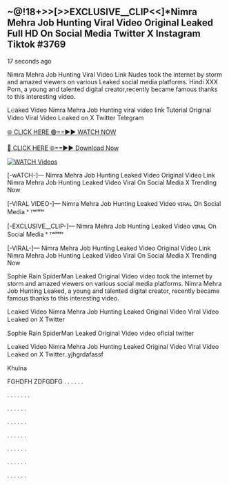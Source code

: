 ## ~@!18+>>[>>EXCLUSIVE__CLIP<<]*Nimra Mehra Job Hunting Viral Video Original Leaked Full HD On Social Media Twitter X Instagram Tiktok  #3769

17 seconds ago

Nimra Mehra Job Hunting Viral Video Link Nudes took the internet by storm and amazed viewers on various Leaked social media platforms. Hindi XXX Porn, a young and talented digital creator,recently became famous thanks to this interesting video.

L𝚎aked Video Nimra Mehra Job Hunting viral video link Tutorial Original Video Viral Video L𝚎aked on X Twitter Telegram

[🌐 CLICK HERE 🟢==►► WATCH NOW](https://dekho-ki-hoy-07-2k25.blogspot.com/2025/01/viral-tv.html)

[🔴 CLICK HERE 🌐==►► Download Now](https://dekho-ki-hoy-07-2k25.blogspot.com/2025/01/viral-tv.html)

[![WATCH Videos](https://i.imgur.com/ydURGbz.png)](https://dekho-ki-hoy-07-2k25.blogspot.com/2025/01/viral-tv.html)

[-wATCH-]— Nimra Mehra Job Hunting Leaked Video Original Video Link Nimra Mehra Job Hunting Leaked Video Viral On Social Media X Trending Now

[-VIRAL VIDEO-]— Nimra Mehra Job Hunting Leaked Video ᴠɪʀᴀʟ On Social Media ˣ ᵀʷⁱᵗᵗᵉʳ

[-EXCLUSIVE__CLIP-]— Nimra Mehra Job Hunting Leaked Video ᴠɪʀᴀʟ On Social Media ˣ ᵀʷⁱᵗᵗᵉʳ

[-VIRAL-]— Nimra Mehra Job Hunting Leaked Video Original Video Link Nimra Mehra Job Hunting Leaked Video Viral On Social Media X Trending Now

Sophie Rain SpiderMan Leaked Original Video video took the internet by storm and amazed viewers on various social media platforms. Nimra Mehra Job Hunting Leaked, a young and talented digital creator, recently became famous thanks to this interesting video.

L𝚎aked Video Nimra Mehra Job Hunting Leaked Original Video Viral Video L𝚎aked on X Twitter

Sophie Rain SpiderMan Leaked Original Video video oficial twitter

L𝚎aked Video Nimra Mehra Job Hunting Leaked Original Video Viral Video L𝚎aked on X Twitter..yjhgrdafassf

Khulna

FGHDFH ZDFGDFG
.
.
.
.
.
.

.
.
.
.
.
.
.

.
.
.
.
.
.

.
.
.
.
.
.

.
.
.
.
.
.

.
.
.
.
.
.

.
.
.
.
.
.

.
.
.
.
.
.